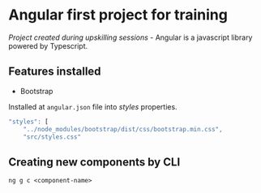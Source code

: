 # Angular first project for training

*Project created during upskilling sessions* - Angular is a javascript library powered by Typescript. 

## Features installed

- Bootstrap 

Installed at `angular.json` file into *styles* properties.

``` javascript
"styles": [
    "../node_modules/bootstrap/dist/css/bootstrap.min.css",
    "src/styles.css"
```

## Creating new components by CLI

``` npm
ng g c <component-name>
```